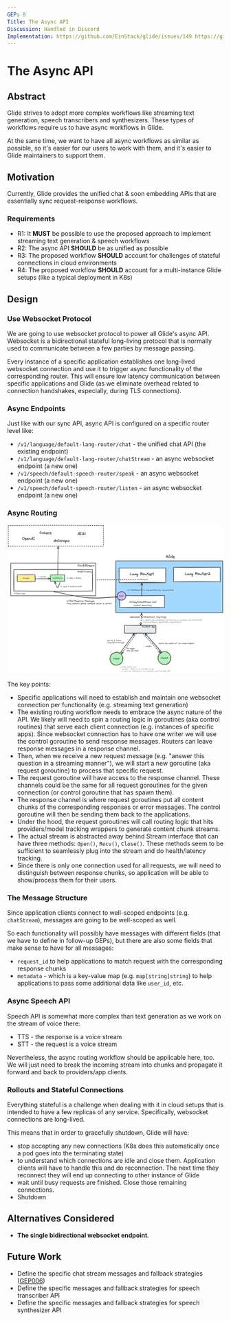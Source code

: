 ```yaml
---
GEP: 8
Title: The Async API
Discussion: Handled in Discord
Implementation: https://github.com/EinStack/glide/issues/149 https://github.com/EinStack/glide/issues/163 https://github.com/EinStack/glide/issues/195
---
```


# The Async API

## Abstract

Glide strives to adopt more complex workflows like streaming text generation, speech transcribers and synthesizers. 
These types of workflows require us to have async workflows in Glide.

At the same time, we want to have all async workflows as similar as possible, 
so it's easier for our users to work with them, and it's easier to Glide maintainers to support them.

## Motivation

Currently, Glide provides the unified chat & soon embedding APIs that are essentially sync request-response workflows.

### Requirements

- R1: It **MUST** be possible to use the proposed approach to implement streaming text generation & speech workflows
- R2: The async API **SHOULD** be as unified as possible
- R3: The proposed workflow **SHOULD** account for challenges of stateful connections in cloud environments
- R4: The proposed workflow **SHOULD** account for a multi-instance Glide setups (like a typical deployment in K8s)

## Design

### Use Websocket Protocol

We are going to use websocket protocol to power all Glide's async API.
Websocket is a bidirectional stateful long-living protocol that is normally used 
to communicate between a few parties by message passing.

Every instance of a specific application establishes one long-lived websocket connection and 
use it to trigger async functionality of the corresponding router. 
This will ensure low latency communication between specific applications and Glide (as we eliminate overhead related to connection handshakes, especially, during TLS connections).

### Async Endpoints

Just like with our sync API, async API is configured on a specific router level like:

- `/v1/language/default-lang-router/chat` - the unified chat API (the existing endpoint)
- `/v1/language/default-lang-router/chatStream` - an async websocket endpoint (a new one)
- `/v1/speech/default-speech-router/speak` - an async websocket endpoint (a new one)
- `/v1/speech/default-speech-router/listen` - an async websocket endpoint (a new one)

### Async Routing

![Async Routing Workflow](./imgs/async-router-architecture.png)

The key points:

- Specific applications will need to establish and maintain one websocket connection per functionality (e.g. streaming text generation)
- The existing routing workflow needs to embrace the async nature of the API. We likely will need to spin a routing logic in goroutines (aka control routines) that serve each client connection (e.g. instances of specific apps). 
  Since websocket connection has to have one writer we will use the control goroutine to send response messages. Routers can leave response messages in a response channel.
- Then, when we receive a new request message (e.g. "answer this question in a streaming manner"), we will start a new goroutine (aka request goroutine) to process that specific request.
- The request goroutine will have access to the response channel. These channels could be the same for all request goroutines for the given connection (or control goroutine that has spawn them).
- The response channel is where request goroutines put all content chunks of the corresponding responses or error messages. The control goroutine will then be sending them back to the applications.
- Under the hood, the request goroutines will call routing logic that hits providers/model tracking wrappers to generate content chunk streams.
- The actual stream is abstracted away behind Stream interface that can have three methods: `Open()`, `Recv()`, `Close()`. These methods seem to be sufficient to seamlessly plug into the stream and do health/latency tracking.
- Since there is only one connection used for all requests, we will need to distinguish between response chunks, so application will be able to show/process them for their users.

### The Message Structure

Since application clients connect to well-scoped endpoints (e.g. `chatStream`), messages are going to be well-scoped as well.

So each functionality will possibly have messages with different fields (that we have to define in follow-up GEPs), 
but there are also some fields that make sense to have for all messages:

- `request_id` to help applications to match request with the corresponding response chunks
- `metadata` - which is a key-value map (e.g. `map[string]string`) to help applications to pass some additional data like `user_id`, etc.

### Async Speech API

Speech API is somewhat more complex than text generation as we work on the stream of voice there:
- TTS - the response is a voice stream
- STT - the request is a voice stream

Nevertheless, the async routing workflow should be applicable here, too.
We will just need to break the incoming stream into chunks and propagate it forward and back to providers/app clients.

### Rollouts and Stateful Connections

Everything stateful is a challenge when dealing with it in cloud setups that is intended to have a few replicas of any service.
Specifically, websocket connections are long-lived. 

This means that in order to gracefully shutdown, Glide will have:

- stop accepting any new connections (K8s does this automatically once a pod goes into the terminating state)
- to understand which connections are idle and close them. Application clients will have to handle this and do reconnection. The next time they reconnect they will end up connecting to other instance of Glide
- wait until busy requests are finished. Close those remaining connections.
- Shutdown

## Alternatives Considered

- **The single bidirectional websocket endpoint**. 

## Future Work

- Define the specific chat stream messages and fallback strategies ([GEP006](https://github.com/EinStack/geps/pull/12))
- Define the specific messages and fallback strategies for speech transcriber API
- Define the specific messages and fallback strategies for speech synthesizer API
